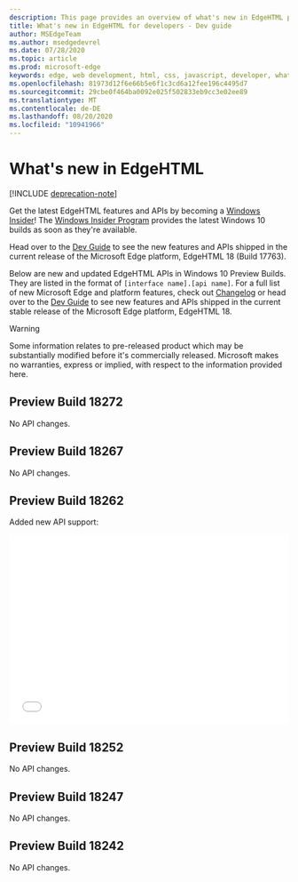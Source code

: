 ```yaml
---
description: This page provides an overview of what's new in EdgeHTML preview builds for developers.
title: What's new in EdgeHTML for developers - Dev guide
author: MSEdgeTeam
ms.author: msedgedevrel
ms.date: 07/28/2020
ms.topic: article
ms.prod: microsoft-edge
keywords: edge, web development, html, css, javascript, developer, what's new in edge, new APIs in edge, edgehtml, edgehtml preview builds
ms.openlocfilehash: 81973d12f6e66b5e6f1c3cd6a12fee196c4495d7
ms.sourcegitcommit: 29cbe0f464ba0092e025f502833eb9cc3e02ee89
ms.translationtype: MT
ms.contentlocale: de-DE
ms.lasthandoff: 08/20/2020
ms.locfileid: "10941966"
---
```

# What's new in EdgeHTML  

[!INCLUDE [deprecation-note](../includes/legacy-edge-note.md)]  

Get the latest EdgeHTML features and APIs by becoming a [Windows Insider](https://insider.windows.com)!  The [Windows Insider Program](https://insider.windows.com) provides the latest Windows 10 builds as soon as they're available.  

Head over to the [Dev Guide](../dev-guide.md) to see the new features and APIs shipped in the current release of the Microsoft Edge platform, EdgeHTML 18 \(Build 17763\).  

Below are new and updated EdgeHTML APIs in Windows 10 Preview Builds. They are listed in the format of `[interface name].[api name]`.  For a full list of new Microsoft Edge and platform features, check out [Changelog](https://developer.microsoft.com/microsoft-edge/platform/changelog) or head over to the [Dev Guide](../dev-guide.md) to see new features and APIs shipped in the current stable release of the Microsoft Edge platform, EdgeHTML 18.   

> [!WARNING] 
> Some information relates to pre-released product which may be substantially modified before it's commercially released.  Microsoft makes no warranties, express or implied, with respect to the information provided here.  

## Preview Build 18272  

No API changes.  

## Preview Build 18267  

No API changes.  

## Preview Build 18262  

Added new API support:  

<iframe height='341' scrolling='no' title='EdgeHTML Preview Build 17682' src='//codepen.io/MSEdgeDev/embed/5a691c1840690352f409d3788b8167fa/?height=341&theme-id=23761&default-tab=result&embed-version=2' frameborder='no' allowtransparency='true' allowfullscreen='true' style='width: 100%;'>See the Pen <a href='https://codepen.io/MSEdgeDev/pen/5a691c1840690352f409d3788b8167fa/'>EdgeHTML Preview Build 17682</a> by MSEdgeDev (<a href='https://codepen.io/MSEdgeDev'>@MSEdgeDev</a>) on <a href='https://codepen.io'>CodePen</a>.  </iframe>  

## Preview Build 18252  

No API changes.  

## Preview Build 18247  

No API changes.  

## Preview Build 18242  

No API changes.  
